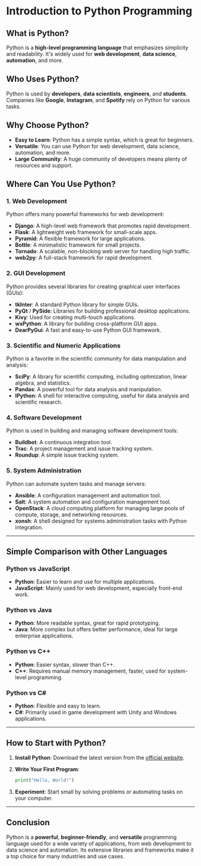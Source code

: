 # Introduction to Python Programming

## What is Python?
Python is a **high-level programming language** that emphasizes simplicity and readability. It's widely used for **web development**, **data science**, **automation**, and more.

## Who Uses Python?
Python is used by **developers**, **data scientists**, **engineers**, and **students**. Companies like **Google**, **Instagram**, and **Spotify** rely on Python for various tasks.

## Why Choose Python?

- **Easy to Learn**: Python has a simple syntax, which is great for beginners.
- **Versatile**: You can use Python for web development, data science, automation, and more.
- **Large Community**: A huge community of developers means plenty of resources and support.

## Where Can You Use Python?

### 1. **Web Development**  
Python offers many powerful frameworks for web development:
- **Django**: A high-level web framework that promotes rapid development.
- **Flask**: A lightweight web framework for small-scale apps.
- **Pyramid**: A flexible framework for large applications.
- **Bottle**: A minimalistic framework for small projects.
- **Tornado**: A scalable, non-blocking web server for handling high traffic.
- **web2py**: A full-stack framework for rapid development.

### 2. **GUI Development**  
Python provides several libraries for creating graphical user interfaces (GUIs):
- **tkInter**: A standard Python library for simple GUIs.
- **PyQt** / **PySide**: Libraries for building professional desktop applications.
- **Kivy**: Used for creating multi-touch applications.
- **wxPython**: A library for building cross-platform GUI apps.
- **DearPyGui**: A fast and easy-to-use Python GUI framework.

### 3. **Scientific and Numeric Applications**  
Python is a favorite in the scientific community for data manipulation and analysis:
- **SciPy**: A library for scientific computing, including optimization, linear algebra, and statistics.
- **Pandas**: A powerful tool for data analysis and manipulation.
- **IPython**: A shell for interactive computing, useful for data analysis and scientific research.

### 4. **Software Development**  
Python is used in building and managing software development tools:
- **Buildbot**: A continuous integration tool.
- **Trac**: A project management and issue tracking system.
- **Roundup**: A simple issue tracking system.

### 5. **System Administration**  
Python can automate system tasks and manage servers:
- **Ansible**: A configuration management and automation tool.
- **Salt**: A system automation and configuration management tool.
- **OpenStack**: A cloud computing platform for managing large pools of compute, storage, and networking resources.
- **xonsh**: A shell designed for systems administration tasks with Python integration.

---

## Simple Comparison with Other Languages

### Python vs JavaScript
- **Python**: Easier to learn and use for multiple applications.
- **JavaScript**: Mainly used for web development, especially front-end work.

### Python vs Java
- **Python**: More readable syntax, great for rapid prototyping.
- **Java**: More complex but offers better performance, ideal for large enterprise applications.

### Python vs C++
- **Python**: Easier syntax, slower than C++.
- **C++**: Requires manual memory management, faster, used for system-level programming.

### Python vs C#
- **Python**: Flexible and easy to learn.
- **C#**: Primarily used in game development with Unity and Windows applications.

---

## How to Start with Python?

1. **Install Python**: Download the latest version from the [official website](https://www.python.org/downloads/).
2. **Write Your First Program**:

    ```python
    print("Hello, World!")
    ```

3. **Experiment**: Start small by solving problems or automating tasks on your computer.

---

## Conclusion
Python is a **powerful**, **beginner-friendly**, and **versatile** programming language used for a wide variety of applications, from web development to data science and automation. Its extensive libraries and frameworks make it a top choice for many industries and use cases.
